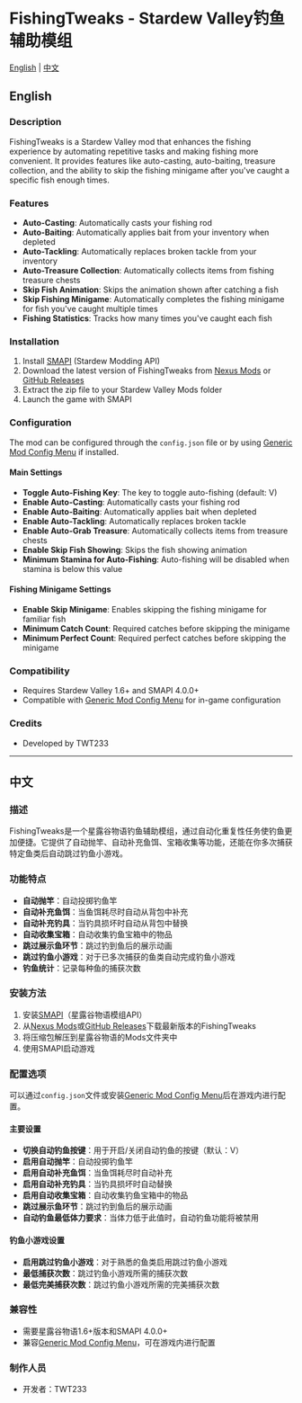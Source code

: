 # FishingTweaks - Stardew Valley钓鱼辅助模组

[English](#english) | [中文](#中文)

## English

### Description
FishingTweaks is a Stardew Valley mod that enhances the fishing experience by automating repetitive tasks and making fishing more convenient. It provides features like auto-casting, auto-baiting, treasure collection, and the ability to skip the fishing minigame after you've caught a specific fish enough times.

### Features
- **Auto-Casting**: Automatically casts your fishing rod
- **Auto-Baiting**: Automatically applies bait from your inventory when depleted
- **Auto-Tackling**: Automatically replaces broken tackle from your inventory
- **Auto-Treasure Collection**: Automatically collects items from fishing treasure chests
- **Skip Fish Animation**: Skips the animation shown after catching a fish
- **Skip Fishing Minigame**: Automatically completes the fishing minigame for fish you've caught multiple times
- **Fishing Statistics**: Tracks how many times you've caught each fish

### Installation
1. Install [SMAPI](https://smapi.io/) (Stardew Modding API)
2. Download the latest version of FishingTweaks from [Nexus Mods](https://www.nexusmods.com/) or [GitHub Releases](https://github.com/TWT233/FishingTweaks/releases)
3. Extract the zip file to your Stardew Valley Mods folder
4. Launch the game with SMAPI

### Configuration
The mod can be configured through the `config.json` file or by using [Generic Mod Config Menu](https://www.nexusmods.com/stardewvalley/mods/5098) if installed.

#### Main Settings
- **Toggle Auto-Fishing Key**: The key to toggle auto-fishing (default: V)
- **Enable Auto-Casting**: Automatically casts your fishing rod
- **Enable Auto-Baiting**: Automatically applies bait when depleted
- **Enable Auto-Tackling**: Automatically replaces broken tackle
- **Enable Auto-Grab Treasure**: Automatically collects items from treasure chests
- **Enable Skip Fish Showing**: Skips the fish showing animation
- **Minimum Stamina for Auto-Fishing**: Auto-fishing will be disabled when stamina is below this value

#### Fishing Minigame Settings
- **Enable Skip Minigame**: Enables skipping the fishing minigame for familiar fish
- **Minimum Catch Count**: Required catches before skipping the minigame
- **Minimum Perfect Count**: Required perfect catches before skipping the minigame

### Compatibility
- Requires Stardew Valley 1.6+ and SMAPI 4.0.0+
- Compatible with [Generic Mod Config Menu](https://www.nexusmods.com/stardewvalley/mods/5098) for in-game configuration

### Credits
- Developed by TWT233

---

## 中文

### 描述
FishingTweaks是一个星露谷物语钓鱼辅助模组，通过自动化重复性任务使钓鱼更加便捷。它提供了自动抛竿、自动补充鱼饵、宝箱收集等功能，还能在你多次捕获特定鱼类后自动跳过钓鱼小游戏。

### 功能特点
- **自动抛竿**：自动投掷钓鱼竿
- **自动补充鱼饵**：当鱼饵耗尽时自动从背包中补充
- **自动补充钓具**：当钓具损坏时自动从背包中替换
- **自动收集宝箱**：自动收集钓鱼宝箱中的物品
- **跳过展示鱼环节**：跳过钓到鱼后的展示动画
- **跳过钓鱼小游戏**：对于已多次捕获的鱼类自动完成钓鱼小游戏
- **钓鱼统计**：记录每种鱼的捕获次数

### 安装方法
1. 安装[SMAPI](https://smapi.io/)（星露谷物语模组API）
2. 从[Nexus Mods](https://www.nexusmods.com/)或[GitHub Releases](https://github.com/TWT233/FishingTweaks/releases)下载最新版本的FishingTweaks
3. 将压缩包解压到星露谷物语的Mods文件夹中
4. 使用SMAPI启动游戏

### 配置选项
可以通过`config.json`文件或安装[Generic Mod Config Menu](https://www.nexusmods.com/stardewvalley/mods/5098)后在游戏内进行配置。

#### 主要设置
- **切换自动钓鱼按键**：用于开启/关闭自动钓鱼的按键（默认：V）
- **启用自动抛竿**：自动投掷钓鱼竿
- **启用自动补充鱼饵**：当鱼饵耗尽时自动补充
- **启用自动补充钓具**：当钓具损坏时自动替换
- **启用自动收集宝箱**：自动收集钓鱼宝箱中的物品
- **跳过展示鱼环节**：跳过钓到鱼后的展示动画
- **自动钓鱼最低体力要求**：当体力低于此值时，自动钓鱼功能将被禁用

#### 钓鱼小游戏设置
- **启用跳过钓鱼小游戏**：对于熟悉的鱼类启用跳过钓鱼小游戏
- **最低捕获次数**：跳过钓鱼小游戏所需的捕获次数
- **最低完美捕获次数**：跳过钓鱼小游戏所需的完美捕获次数

### 兼容性
- 需要星露谷物语1.6+版本和SMAPI 4.0.0+
- 兼容[Generic Mod Config Menu](https://www.nexusmods.com/stardewvalley/mods/5098)，可在游戏内进行配置

### 制作人员
- 开发者：TWT233